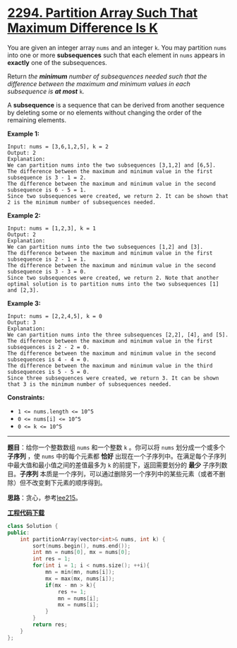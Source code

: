 # [2294. Partition Array Such That Maximum Difference Is K](https://leetcode.com/problems/partition-array-such-that-maximum-difference-is-k/)

You are given an integer array `nums` and an integer `k`. You may partition `nums` into one or more **subsequences** such that each element in `nums` appears in **exactly** one of the subsequences.

Return *the **minimum** number of subsequences needed such that the difference between the maximum and minimum values in each subsequence is **at most*** `k`*.*

A **subsequence** is a sequence that can be derived from another sequence by deleting some or no elements without changing the order of the remaining elements.

**Example 1:**

```
Input: nums = [3,6,1,2,5], k = 2
Output: 2
Explanation:
We can partition nums into the two subsequences [3,1,2] and [6,5].
The difference between the maximum and minimum value in the first subsequence is 3 - 1 = 2.
The difference between the maximum and minimum value in the second subsequence is 6 - 5 = 1.
Since two subsequences were created, we return 2. It can be shown that 2 is the minimum number of subsequences needed.
```

**Example 2:**

```
Input: nums = [1,2,3], k = 1
Output: 2
Explanation:
We can partition nums into the two subsequences [1,2] and [3].
The difference between the maximum and minimum value in the first subsequence is 2 - 1 = 1.
The difference between the maximum and minimum value in the second subsequence is 3 - 3 = 0.
Since two subsequences were created, we return 2. Note that another optimal solution is to partition nums into the two subsequences [1] and [2,3].
```

**Example 3:**

```
Input: nums = [2,2,4,5], k = 0
Output: 3
Explanation:
We can partition nums into the three subsequences [2,2], [4], and [5].
The difference between the maximum and minimum value in the first subsequences is 2 - 2 = 0.
The difference between the maximum and minimum value in the second subsequences is 4 - 4 = 0.
The difference between the maximum and minimum value in the third subsequences is 5 - 5 = 0.
Since three subsequences were created, we return 3. It can be shown that 3 is the minimum number of subsequences needed.
```

**Constraints:**

- `1 <= nums.length <= 10^5`
- `0 <= nums[i] <= 10^5`
- `0 <= k <= 10^5`

-----

**题目**：给你一个整数数组 `nums` 和一个整数 `k` 。你可以将 `nums` 划分成一个或多个 **子序列** ，使 `nums` 中的每个元素都 **恰好** 出现在一个子序列中。在满足每个子序列中最大值和最小值之间的差值最多为 `k` 的前提下，返回需要划分的 **最少** 子序列数目。**子序列** 本质是一个序列，可以通过删除另一个序列中的某些元素（或者不删除）但不改变剩下元素的顺序得到。

**思路**：贪心，参考[lee215](https://leetcode.com/problems/partition-array-such-that-maximum-difference-is-k/discuss/2112243/JavaC++Python-Sort-+-Greedy)。

[**工程代码下载**](https://github.com/shenkh/leetcode)

```cpp
class Solution {
public:
    int partitionArray(vector<int>& nums, int k) {
        sort(nums.begin(), nums.end());
        int mn = nums[0], mx = nums[0];
        int res = 1;
        for(int i = 1; i < nums.size(); ++i){
            mn = min(mn, nums[i]);
            mx = max(mx, nums[i]);
            if(mx - mn > k){
                res += 1;
                mn = nums[i];
                mx = nums[i];
            }
        }
        return res;
    }
};
```
